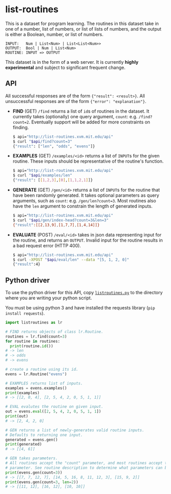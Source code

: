 # list-routines

This is a dataset for program learning. The routines in this dataset take in
one of a number, list of numbers, or list of lists of numbers, and the
output is either a Boolean, number, or list of numbers.

```
INPUT:   Num | List<Num> | List<List<Num>>
OUTPUT:  Bool | Num | List<Num>
ROUTINE: INPUT => OUTPUT
```

This dataset is in the form of a web server. It is currently **highly
experimental** and subject to significant frequent change.

## API

All successful responses are of the form `{"result": <result>}`. All
unsuccessful responses are of the form `{"error": "explanation"}`.

- **FIND** (GET) `/find` returns a list of `id`s of routines in the dataset.
  It currently takes (optionally) one query argument, `count`: e.g.
  `/find?count=2`. Eventually support will be added for more constraints on
  finding.

  ```bash
  $ api="http://list-routines.xvm.mit.edu/api"
  $ curl "$api/find?count=3"
  {"result": ["len", "odds", "evens"]}
  ```
- **EXAMPLES** (GET) `/examples/<id>` returns a list of `INPUT`s for the
  given routine. These inputs should be representative of the routine's
  function.

  ```bash
  $ api="http://list-routines.xvm.mit.edu/api"
  $ curl "$api/examples/len"
  {"result": [[1,2,3],[0],[1,1,2,1]]}
  ```
- **GENERATE** (GET) `/gen/<id>` returns a list of `INPUT`s for the routine
  that have been randomly generated. It takes optional parameters as query
  arguments, such as `count`: e.g. `/gen/len?count=3`. Most routines also
  have the `len` argument to constrain the length of generated inputs.

  ```bash
  $ api="http://list-routines.xvm.mit.edu/api"
  $ curl "$api/gen/index-head?count=3&len=3"
  {"result":[[2,13,9],[1,7,7],[1,4,14]]}
  ```
- **EVALUATE** (POST) `/eval/<id>` takes in json data representing input for
  the routine, and returns an `OUTPUT`. Invalid input for the routine
  results in a bad request error (HTTP 400).

  ```bash
  $ api="http://list-routines.xvm.mit.edu/api"
  $ curl -XPOST "$api/eval/len" --data "[5, 1, 2, 0]"
  {"result":4}
  ```

## Python driver

To use the python driver for this API, copy
[`listroutines.py`](https://github.com/lucasem/list-routines/blob/master/listroutines.py)
to the directory where you are writing your python script.

You must be using python 3 and have installed the requests library (`pip
install requests`).

```python
import listroutines as lr

# FIND returns objects of class lr.Routine.
routines = lr.find(count=3)
for routine in routines:
  print(routine.id())
# -> len
# -> odds
# -> evens

# create a routine using its id.
evens = lr.Routine("evens")

# EXAMPLES returns list of inputs.
examples = evens.examples()
print(examples)
# -> [[2, 0, 4], [2, 5, 4, 2, 0, 5, 1, 1]]

# EVAL evalutes the routine on given input.
out = evens.eval([2, 5, 4, 2, 0, 5, 1, 1])
print(out)
# -> [2, 4, 2, 0]

# GEN returns a list of newly-generates valid routine inputs.
# Defaults to returning one input.
generated = evens.gen()
print(generated)
# -> [[4, 6]]

# GEN takes parameters.
# All routines accept the "count" parameter, and most routines accept the "len"
# parameter. See routine description to determine what parameters can be used.
print(evens.gen(count=3))
# -> [[7, 7, 12, 7], [14, 5, 16, 8, 11, 12, 3], [15, 9, 2]]
print(evens.gen(count=3, len=2))
# -> [[11, 12], [16, 12], [10, 10]]
```
